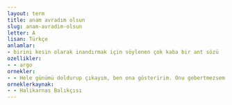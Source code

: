 ```yaml
---
layout: term
title: anam avradım olsun
slug: anam-avradim-olsun
letter: A
lisan: Türkçe
anlamlar:
- birini kesin olarak inandırmak için söylenen çok kaba bir ant sözü
ozellikler:
- - argo
ornekler:
- - Hele günümü doldurup çıkayım, ben ona gösteririm. Onu gebertmezsem anam avradım olsun, derdi.
orneklerkaynak:
- - Halikarnas Balıkçısı
---
```

